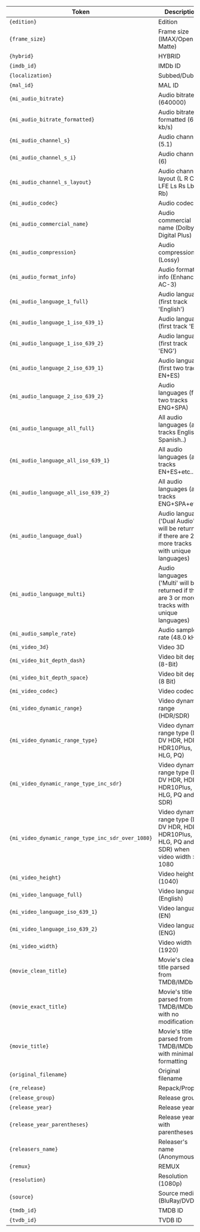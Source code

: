 | Token | Description |
|-------|-------------|
| `{edition}` | Edition |
| `{frame_size}` | Frame size (IMAX/Open Matte) |
| `{hybrid}` | HYBRID |
| `{imdb_id}` | IMDb ID |
| `{localization}` | Subbed/Dubbed |
| `{mal_id}` | MAL ID |
| `{mi_audio_bitrate}` | Audio bitrate (640000) |
| `{mi_audio_bitrate_formatted}` | Audio bitrate formatted (640 kb/s) |
| `{mi_audio_channel_s}` | Audio channels (5.1) |
| `{mi_audio_channel_s_i}` | Audio channels (6) |
| `{mi_audio_channel_s_layout}` | Audio channel layout (L R C LFE Ls Rs Lb Rb) |
| `{mi_audio_codec}` | Audio codec |
| `{mi_audio_commercial_name}` | Audio commercial name (Dolby Digital Plus) |
| `{mi_audio_compression}` | Audio compression (Lossy) |
| `{mi_audio_format_info}` | Audio format info (Enhanced AC-3) |
| `{mi_audio_language_1_full}` | Audio language (first track 'English') |
| `{mi_audio_language_1_iso_639_1}` | Audio language (first track 'EN') |
| `{mi_audio_language_1_iso_639_2}` | Audio language (first track 'ENG') |
| `{mi_audio_language_2_iso_639_1}` | Audio language (first two tracks EN+ES) |
| `{mi_audio_language_2_iso_639_2}` | Audio languages (first two tracks ENG+SPA) |
| `{mi_audio_language_all_full}` | All audio languages (all tracks English Spanish..) |
| `{mi_audio_language_all_iso_639_1}` | All audio languages (all tracks EN+ES+etc..) |
| `{mi_audio_language_all_iso_639_2}` | All audio languages (all tracks ENG+SPA+etc..) |
| `{mi_audio_language_dual}` | Audio language ('Dual Audio' will be returned if there are 2 or more tracks with unique languages) |
| `{mi_audio_language_multi}` | Audio languages ('Multi' will be returned if there are 3 or more tracks with unique languages) |
| `{mi_audio_sample_rate}` | Audio sample rate (48.0 kHz) |
| `{mi_video_3d}` | Video 3D |
| `{mi_video_bit_depth_dash}` | Video bit depth (8-Bit) |
| `{mi_video_bit_depth_space}` | Video bit depth (8 Bit) |
| `{mi_video_codec}` | Video codec |
| `{mi_video_dynamic_range}` | Video dynamic range (HDR/SDR) |
| `{mi_video_dynamic_range_type}` | Video dynamic range type (DV, DV HDR, HDR, HDR10Plus, HLG, PQ) |
| `{mi_video_dynamic_range_type_inc_sdr}` | Video dynamic range type (DV, DV HDR, HDR, HDR10Plus, HLG, PQ and SDR) |
| `{mi_video_dynamic_range_type_inc_sdr_over_1080}` | Video dynamic range type (DV, DV HDR, HDR, HDR10Plus, HLG, PQ and SDR) when video width >= 1080 |
| `{mi_video_height}` | Video height (1040) |
| `{mi_video_language_full}` | Video language (English) |
| `{mi_video_language_iso_639_1}` | Video language (EN) |
| `{mi_video_language_iso_639_2}` | Video language (ENG) |
| `{mi_video_width}` | Video width (1920) |
| `{movie_clean_title}` | Movie's clean title parsed from TMDB/IMDb |
| `{movie_exact_title}` | Movie's title parsed from TMDB/IMDb with no modifications |
| `{movie_title}` | Movie's title parsed from TMDB/IMDb with minimal formatting |
| `{original_filename}` | Original filename |
| `{re_release}` | Repack/Proper |
| `{release_group}` | Release group |
| `{release_year}` | Release year |
| `{release_year_parentheses}` | Release year with parentheses |
| `{releasers_name}` | Releaser's name (Anonymous) |
| `{remux}` | REMUX |
| `{resolution}` | Resolution (1080p) |
| `{source}` | Source media (BluRay/DVD) |
| `{tmdb_id}` | TMDB ID |
| `{tvdb_id}` | TVDB ID |
